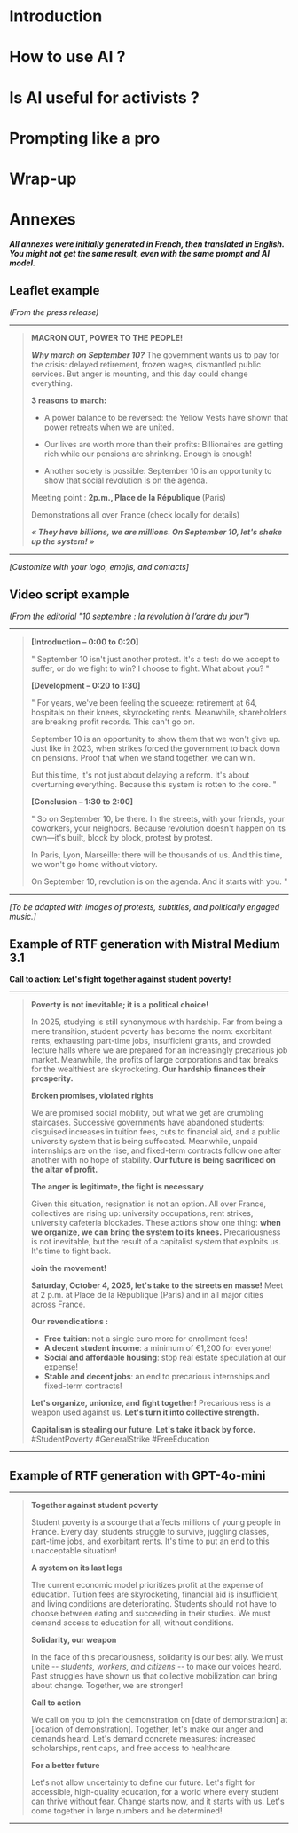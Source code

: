 # Introduction

# How to use AI ?

# Is AI useful for activists ?

# Prompting like a pro

# Wrap-up

# Annexes

***All annexes were initially generated in French, then translated in English. You might not get the same result, even with the same prompt and AI model.***

## Leaflet example 

*(From the press release)*

---


>**MACRON OUT, POWER TO THE PEOPLE!**
>
>***Why march on September 10?*** The government wants us to pay for the crisis: delayed retirement, frozen wages, dismantled public services. But anger is mounting, and this day could change everything.
>
>**3 reasons to march:**
>
>- A power balance to be reversed: the Yellow Vests have shown that power retreats when we are united.
>
>- Our lives are worth more than their profits: Billionaires are getting rich while our pensions are shrinking. Enough is enough!
>
>- Another society is possible: September 10 is an opportunity to show that social revolution is on the agenda.
>
>Meeting point : **2p.m., Place de la République** (Paris)
>
>Demonstrations all over France (check locally for details)
>
>***« They have billions, we are millions. On September 10, let's shake up the system! »***

---

*[Customize with your logo, emojis, and contacts]*


## Video script example

*(From the editorial "10 septembre : la révolution à l’ordre du jour")*

---

>**[Introduction – 0:00 to 0:20]**
>
>" September 10 isn't just another protest. It's a test: do we accept to suffer, or do we fight to win? I choose to fight. What about you? "
>
>**[Development – 0:20 to 1:30]**
>
>" For years, we've been feeling the squeeze: retirement at 64, hospitals on their knees, skyrocketing rents. Meanwhile, shareholders are breaking profit records. This can't go on.
>
>September 10 is an opportunity to show them that we won't give up. Just like in 2023, when strikes forced the government to back down on pensions. Proof that when we stand together, we can win.
>
>But this time, it's not just about delaying a reform. It's about overturning everything. Because this system is rotten to the core. "
>
>**[Conclusion – 1:30 to 2:00]**
>
>" So on September 10, be there. In the streets, with your friends, your coworkers, your neighbors. Because revolution doesn't happen on its own—it's built, block by block, protest by protest.
>
>In Paris, Lyon, Marseille: there will be thousands of us. And this time, we won't go home without victory.
>
>On September 10, revolution is on the agenda. And it starts with you. "

---

*[To be adapted with images of protests, subtitles, and politically engaged music.]*


## Example of RTF generation with Mistral Medium 3.1

**Call to action: Let's fight together against student poverty!**

---

>**Poverty is not inevitable; it is a political choice!**
>
>In 2025, studying is still synonymous with hardship. Far from being a mere transition, student poverty has become the norm: exorbitant rents, exhausting part-time jobs, insufficient grants, and crowded lecture halls where we are prepared for an increasingly precarious job market. Meanwhile, the profits of large corporations and tax breaks for the wealthiest are skyrocketing. **Our hardship finances their prosperity.**
>
>**Broken promises, violated rights**
>
>We are promised social mobility, but what we get are crumbling staircases. Successive governments have abandoned students: disguised increases in tuition fees, cuts to financial aid, and a public university system that is being suffocated. Meanwhile, unpaid internships are on the rise, and fixed-term contracts follow one after another with no hope of stability. **Our future is being sacrificed on the altar of profit.**
>
>**The anger is legitimate, the fight is necessary**
>
>Given this situation, resignation is not an option. All over France, collectives are rising up: university occupations, rent strikes, university cafeteria blockades. These actions show one thing: **when we organize, we can bring the system to its knees.** Precariousness is not inevitable, but the result of a capitalist system that exploits us. It's time to fight back.
>
>**Join the movement!**
>
>**Saturday, October 4, 2025, let's take to the streets en masse!** Meet at 2 p.m. at Place de la République (Paris) and in all major cities across France.
>
>**Our revendications :**
>
>- **Free tuition**: not a single euro more for enrollment fees!
>- **A decent student income**: a minimum of €1,200 for everyone!
>- **Social and affordable housing**: stop real estate speculation at our expense!
>- **Stable and decent jobs**: an end to precarious internships and fixed-term contracts!
>
>**Let's organize, unionize, and fight together!** Precariousness is a weapon used against us. **Let's turn it into collective strength.**
>
>**Capitalism is stealing our future. Let's take it back by force.** 
>\#StudentPoverty \#GeneralStrike \#FreeEducation

---

## Example of RTF generation with GPT-4o-mini

---


>**Together against student poverty**
>
>Student poverty is a scourge that affects millions of young people in France. Every day, students struggle to survive, juggling classes, part-time jobs, and exorbitant rents. It's time to put an end to this unacceptable situation!
>
>**A system on its last legs**
>
>The current economic model prioritizes profit at the expense of education. Tuition fees are skyrocketing, financial aid is insufficient, and living conditions are deteriorating. Students should not have to choose between eating and succeeding in their studies. We must demand access to education for all, without conditions.
>
>**Solidarity, our weapon**
>
>In the face of this precariousness, solidarity is our best ally. We must unite *-- students, workers, and citizens --* to make our voices heard. Past struggles have shown us that collective mobilization can bring about change. Together, we are stronger!
>
>**Call to action**
>
>We call on you to join the demonstration on [date of demonstration] at [location of demonstration]. Together, let's make our anger and demands heard. Let's demand concrete measures: increased scholarships, rent caps, and free access to healthcare. 
>
>**For a better future**
>
>Let's not allow uncertainty to define our future. Let's fight for accessible, high-quality education, for a world where every student can thrive without fear. Change starts now, and it starts with us. Let's come together in large numbers and be determined!

---
